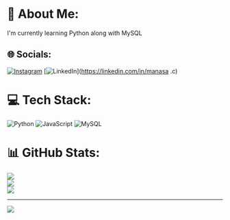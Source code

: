 # 💫 About Me:
I'm currently learning Python along with MySQL


## 🌐 Socials:
[![Instagram](https://img.shields.io/badge/Instagram-%23E4405F.svg?logo=Instagram&logoColor=white)](https://instagram.com/_manasa_.07._) [![LinkedIn](https://img.shields.io/badge/LinkedIn-%230077B5.svg?logo=linkedin&logoColor=white)](https://linkedin.com/in/manasa .c) 

# 💻 Tech Stack:
![Python](https://img.shields.io/badge/python-3670A0?style=plastic&logo=python&logoColor=ffdd54) ![JavaScript](https://img.shields.io/badge/javascript-%23323330.svg?style=plastic&logo=javascript&logoColor=%23F7DF1E) ![MySQL](https://img.shields.io/badge/mysql-4479A1.svg?style=plastic&logo=mysql&logoColor=white)
# 📊 GitHub Stats:
![](https://github-readme-stats.vercel.app/api?username=manasacc&theme=dark&hide_border=false&include_all_commits=true&count_private=false)<br/>
![](https://github-readme-streak-stats.herokuapp.com/?user=manasacc&theme=dark&hide_border=false)<br/>
![](https://github-readme-stats.vercel.app/api/top-langs/?username=manasacc&theme=dark&hide_border=false&include_all_commits=true&count_private=false&layout=compact)

---
[![](https://visitcount.itsvg.in/api?id=manasacc&icon=0&color=0)](https://visitcount.itsvg.in)

